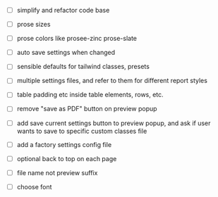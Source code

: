 - [ ] simplify and refactor code base
- [ ] prose sizes
- [ ] prose colors like prosee-zinc prose-slate
- [ ] auto save settings when changed
- [ ] sensible defaults for tailwind classes, presets
- [ ] multiple settings files, and refer to them for different report styles
- [ ] table padding etc inside table elements, rows, etc.
- [ ] remove "save as PDF" button on preview popup
- [ ] add save current settings button to preview popup, and ask if user wants to save to specific custom classes file
- [ ] add a factory settings config file
- [ ] optional back to top on each page
- [ ] file name not preview suffix
- [ ] choose font

